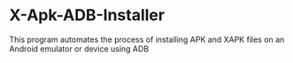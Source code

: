 # X-Apk-ADB-Installer
This program automates the process of installing APK and XAPK files on an Android emulator or device using ADB
